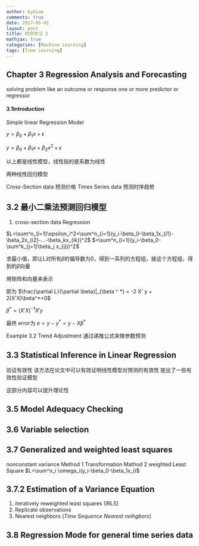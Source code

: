 ```yaml
---
author: bydiao
comments: true
date: 2017-05-01
layout: post
title: 时序学习 2
mathjax: true
categories: [Machine Learning]
tags: [Time Learning]
---
```


## Chapter 3  Regression Analysis and Forecasting

solving problem like
an outcome or response
one or more predictor or regressor

#### 3.1Introduction

Simple linear Regression Model

$y=\beta_0 + \beta_1 x + \epsilon$

$y=\beta_0 + \beta_1 x + \beta_2 x^2 + \epsilon$

以上都是线性模型，线性指的是系数为线性

两种线性回归模型

Cross-Section data  预测价格
Times Series data   预测时序趋势

## 3.2 最小二乘法预测回归模型

1. cross-section data Regression

$L=\sum^n_{i=1}\epsilon_i^2=\sum^n_{i=1}(y_i-\beta_0-\beta_1x_{i1}-\beta_2x_{i2}-...-\beta_kx_{ik})^2$
$=\sum^n_{i=1}(y_i-\beta_0-\sum^k_{j=1}\beta_j x_{ij})^2$

求最小值，即让L对所有$\beta$的偏导数为0，得到一系列的方程组，接这个方程组，得到的$\beta$向量

用矩阵和向量来表示

即为
$\frac{\partial L}{\partial \beta}|_{\beta ^ *} = -2 X' y + 2(X'X)\beta^*=0$

$\beta^*=(X'X)^{-1}X'y$

最终 error为
$e=y-y^*=y-X\beta^*$

Example 3.2 Trend Adjustment
通过递推公式来做参数预测

## 3.3 Statistical Inference in Linear Regression
验证有效性
该方法在论文中可以有效证明线性模型对预测的有效性
提出了一些有效性验证模型

这部分内容可以提升理论性

## 3.5 Model Adequacy Checking
## 3.6 Variable selection
## 3.7 Generalized and weighted least squares
nonconstant variance
Method 1 Transformation
Mathod 2 weighted Least Square
$L=\sum^n_i \omega_i(y_i-\beta_0-\beta_1x_i)$


## 3.7.2 Estimation of a Variance Equation
1. iteratively reweighted least squares (IRLS)
2. Replicate observations 
3. Nearest neighbors (*Time Sequence Nearest neihgbors*)


## 3.8 Regression Mode for general time series data




